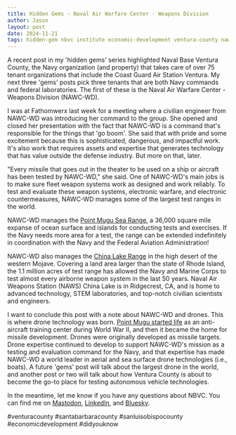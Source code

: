 ```yaml
---
title: Hidden Gems - Naval Air Warfare Center - Weapons Division
author: Jason
layout: post
date: 2024-11-21
tags: hidden-gem nbvc institute economic-development ventura-county nawcwd drones
---
```


A recent post in my 'hidden gems' series highlighted Naval Base Ventura County, the Navy organization (and property) that takes care of over 75 tenant organizations that include the Coast Guard Air Station Ventura.  My next three 'gems' posts pick three tenants that are both Navy commands and federal laboratories.  The first of these is the Naval Air Warfare Center - Weapons Division (NAWC-WD).

I was at Fathomwerx last week for a meeting where a civilian engineer from NAWC-WD was introducing her command to the group.  She opened and closed her presentation with the fact that NAWC-WD is a command that's responsible for the things that 'go boom'.   She said that with pride and some excitement because this is sophisticated, dangerous, and impactful work.  It's also work that requires assets and expertise that generates technology that has value outside the defense industry.  But more on that, later.

"Every missile that goes out in the theater to be used on a ship or aircraft has been tested by NAWC-WD," she said.  One of NAWC-WD's main jobs is to make sure fleet weapon systems work as designed and work reliably.  To test and evaluate these weapon systems, electronic warfare, and electronic countermeasures, NAWC-WD manages some of the largest test ranges in the world.

NAWC-WD manages the [Point Mugu Sea Range](https://www.jt4llc.com/what-we-do/point-mugu-sea-range-pmsr/), a 36,000 square mile expanse of ocean surface and islands for conducting tests and exercises.  If the Navy needs more area for a test, the range can be extended indefinitely in coordination with the Navy and the Federal Aviation Administration!

NAWC-WD also manages the [China Lake Range](https://www.jt4llc.com/what-we-do/china-lake-ranges-clr/) in the high desert of the western Mojave.  Covering a land area larger than the state of Rhode Island, the 1.1 million acres of test range has allowed the Navy and Marine Corps to test almost every airborne weapon system in the last 50 years.  Naval Air Weapons Station (NAWS) China Lake is in Ridgecrest, CA, and is home to advanced technology, STEM laboratories, and top-notch civilian scientists and engineers.

I want to conclude this post with a note about NAWC-WD and drones.  This is where drone technology was born.  [Point Mugu started life](https://en.wikipedia.org/wiki/Naval_Air_Station_Point_Mugu) as an anti-aircraft training center during World War II, and then it became the home for missile development.  Drones were originally developed as missile targets.  Drone expertise continued to develop to support NAWC-WD's mission as a testing and evaluation command for the Navy, and that expertise has made NAWC-WD a world leader in aerial and sea surface drone technologies (i.e., boats).  A future 'gems' post will talk about the largest drone in the world, and another post or two will talk about how Ventura County is about to become the go-to place for testing autonomous vehicle technologies.

In the meantime, let me know if you have any questions about NBVC.  You can find me on [Mastodon](https://c.im/@jasonemiller), [LinkedIn](https://www.linkedin.com/in/jasonearlmiller/), and [Bluesky](https://bsky.app/profile/jasonemiller.bsky.social).

#venturacounty #santabarbaracounty #sanluisobispocounty #economicdevelopment #didyouknow 



<!--
SYNTAX FOR IMAGES
* use services to create JPG and to create thumbnail that is 720px wide

[![ALT-TEXT](/assets/images/filename-thumbnail.jpg)](/assets/images/filename.jpg)
-->

<!--
SYNTAX FOR VIDEO
* convert MOV to mp4 using VLC

<video width="480" height="320" controls="controls">
  <source src="/assets/media/filename.m4v" type="video/mp4">
</video>
-->
